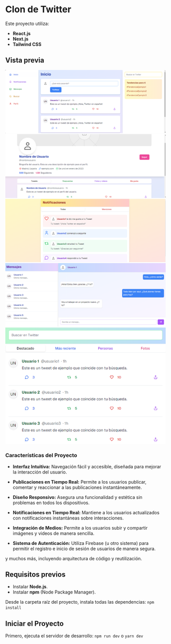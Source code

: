 # Clon de Twitter

Este proyecto utiliza:

- **React.js**
- **Next.js**
- **Tailwind CSS** 

## Vista previa
![Vista previa](https://raw.githubusercontent.com/miltonAlan/react-twitter-clone/master/capture1.png "Vista previa 1")
![Vista previa](https://raw.githubusercontent.com/miltonAlan/react-twitter-clone/master/capture2.png "Vista previa 2")
![Vista previa](https://raw.githubusercontent.com/miltonAlan/react-twitter-clone/master/capture3.png "Vista previa 3")
![Vista previa](https://raw.githubusercontent.com/miltonAlan/react-twitter-clone/master/capture4.png "Vista previa 4")
![Vista previa](https://raw.githubusercontent.com/miltonAlan/react-twitter-clone/master/capture5.png "Vista previa 5")

### Características del Proyecto

- **Interfaz Intuitiva:** Navegación fácil y accesible, diseñada para mejorar la interacción del usuario.

- **Publicaciones en Tiempo Real:** Permite a los usuarios publicar, comentar y reaccionar a las publicaciones instantáneamente.

- **Diseño Responsivo:** Asegura una funcionalidad y estética sin problemas en todos los dispositivos.

- **Notificaciones en Tiempo Real:** Mantiene a los usuarios actualizados con notificaciones instantáneas sobre interacciones.

- **Integración de Medios:** Permite a los usuarios subir y compartir imágenes y videos de manera sencilla.

- **Sistema de Autenticación:** Utiliza Firebase (u otro sistema) para permitir el registro e inicio de sesión de usuarios de manera segura.

y muchos más, incluyendo arquitectura de código y reutilización.

## Requisitos previos
- Instalar **Node.js**.
- Instalar **npm** (Node Package Manager).

Desde la carpeta raíz del proyecto, instala todas las dependencias: `npm install`

## Iniciar el Proyecto
Primero, ejecuta el servidor de desarrollo:
`npm run dev` o `yarn dev`

